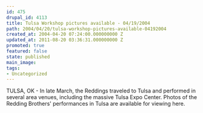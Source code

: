 ```yaml
---
id: 475
drupal_id: 4113
title: Tulsa Workshop pictures available - 04/19/2004
path: 2004/04/20/tulsa-workshop-pictures-available-04192004
created_at: 2004-04-20 07:24:00.000000000 Z
updated_at: 2011-08-20 03:36:31.000000000 Z
promoted: true
featured: false
state: published
main_image: 
tags:
- Uncategorized
---
```

TULSA, OK - In late March, the Reddings traveled to Tulsa and performed in several area venues, including the massive Tulsa Expo Center. Photos of the Redding Brothers' performances in Tulsa are available for viewing here.
